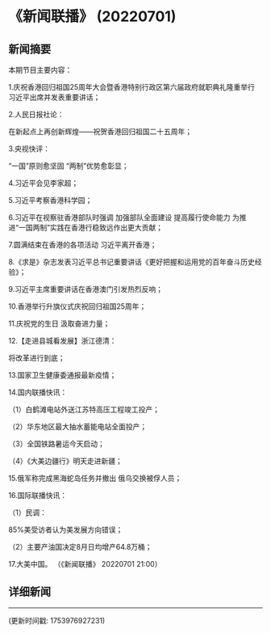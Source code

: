 # 《新闻联播》 (20220701)

## 新闻摘要

本期节目主要内容：


1.庆祝香港回归祖国25周年大会暨香港特别行政区第六届政府就职典礼隆重举行 习近平出席并发表重要讲话；


2.人民日报社论：

在新起点上再创新辉煌——祝贺香港回归祖国二十五周年；


3.央视快评：

“一国”原则愈坚固 “两制”优势愈彰显；


4.习近平会见李家超；


5.习近平考察香港科学园；


6.习近平在视察驻香港部队时强调 加强部队全面建设 提高履行使命能力 为推进“一国两制”实践在香港行稳致远作出更大贡献；


7.圆满结束在香港的各项活动 习近平离开香港；


8.《求是》杂志发表习近平总书记重要讲话《更好把握和运用党的百年奋斗历史经验》；


9.习近平主席重要讲话在香港澳门引发热烈反响；


10.香港举行升旗仪式庆祝回归祖国25周年；


11.庆祝党的生日 汲取奋进力量；


12.【走进县城看发展】浙江德清：

将改革进行到底；


13.国家卫生健康委通报最新疫情；


14.国内联播快讯：


（1）白鹤滩电站外送江苏特高压工程竣工投产；


（2）华东地区最大抽水蓄能电站全面投产；


（3）全国铁路暑运今天启动；


（4）《大美边疆行》明天走进新疆；


15.俄军称完成黑海蛇岛任务并撤出 俄乌交换被俘人员；


16.国际联播快讯：


（1）民调：

85%美受访者认为美发展方向错误；


（2）主要产油国决定8月日均增产64.8万桶；


17.大美中国。
（《新闻联播》 20220701 21:00）

## 详细新闻

---

(更新时间戳: 1753976927231)


